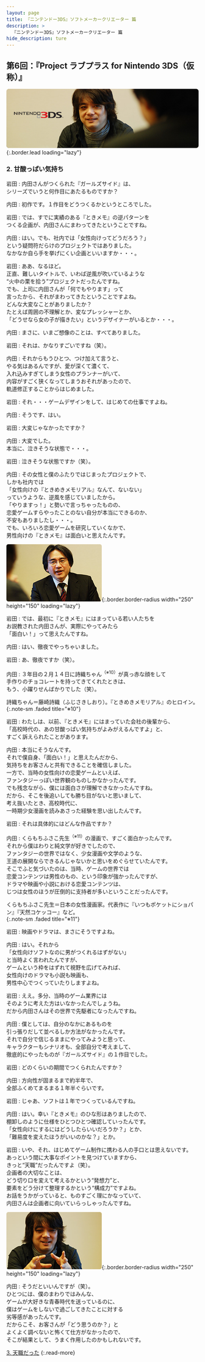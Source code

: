 ```yaml
---
layout: page
title: 『ニンテンドー3DS』ソフトメーカークリエーター 篇
description: >
  『ニンテンドー3DS』ソフトメーカークリエーター 篇
hide_description: ture
---
```


## 第6回：『Project ラブプラス for Nintendo 3DS（仮称）』

![](/interviews/jp/3ds/creators/vol1/img/mainvisual2.jpg){:.border.lead loading="lazy"}

### 2. 甘酸っぱい気持ち

岩田
: 内田さんがつくられた『ガールズサイド』は、<br>シリーズでいうと何作目にあたるものですか？

内田
: 初作です。１作目をどうつくるかというところでした。

岩田
: では、すでに実績のある『ときメモ』の逆パターンを<br>つくる企画が、内田さんにまわってきたということですね。

内田
: はい。でも、社内では「女性向けってどうだろう？」<br>という疑問符だらけのプロジェクトではありました。<br>なかなか自ら手を挙げにくい企画といいますか・・・。

岩田
: ああ、なるほど。<br>正直、難しいタイトルで、いわば逆風が吹いているような<br>“火中の栗を拾う”プロジェクトだったんですね。<br>でも、上司に内田さんが「何でもやります」って<br>言ったから、それがまわってきたということですよね。<br>どんな大変なことがありましたか？<br>たとえば周囲の不理解とか、変なプレッシャーとか、<br>「どうせなら女の子が描きたい」というデザイナーがいるとか・・・。

内田
: まさに、いまご想像のことは、すべてありました。

岩田
: それは、かなりすごいですね（笑）。

内田
: それからもうひとつ、つけ加えて言うと、<br>やる気はあるんですが、愛が深くて濃くて、<br>入れ込みすぎてしまう女性のプランナーがいて、<br>内容がすごく狭くなってしまうおそれがあったので、<br>軌道修正することからはじめました。

岩田
: それ・・・ゲームデザインをして、はじめての仕事ですよね。

内田
: そうです、はい。

岩田
: 大変じゃなかったですか？

内田
: 大変でした。<br>本当に、泣きそうな状態で・・・。

岩田
: 泣きそうな状態ですか（笑）。

内田
: その女性と僕のふたりではじまったプロジェクトで、<br>しかも社内では<br>「女性向けの『ときめきメモリアル』なんて、ないない」<br>っていうような、逆風を感じていましたから。<br>「やりますっ！」と勢いで言っちゃったものの、<br>恋愛ゲームすらやったことのない自分が本当にできるのか、<br>不安もありましたし・・・。<br>でも、いろいろ恋愛ゲームを研究していくなかで、<br>男性向けの『ときメモ』は面白いと思えたんです。

![](/interviews/jp/3ds/creators/vol1/img/photo4.jpg){:.border.border-radius width="250" height="150" loading="lazy"}

岩田
: では、最初に『ときメモ』にはまっている若い人たちを<br>お説教された内田さんが、実際にやってみたら<br>「面白い！」って思えたんですね。

内田
: はい、徹夜でやっちゃいました。

岩田
: あ、徹夜ですか（笑）。

内田
: ３年目の２月１４日に詩織ちゃん<sup>（※10）</sup>が真っ赤な顔をして<br>手作りのチョコレートを持ってきてくれたときは、<br>もう、小躍りせんばかりでした（笑）。

詩織ちゃん＝藤崎詩織（ふじさきしおり）。『ときめきメモリアル』のヒロイン。              
{:.note-sm .faded title="※10"}

岩田
: わたしは、以前、『ときメモ』にはまっていた会社の後輩から、<br>「高校時代の、あの甘酸っぱい気持ちがよみがえるんですよ」と、<br>すごく訴えられたことがあります。

内田
: 本当にそうなんです。<br>それで僕自身、「面白い！」と思えたんだから、<br>気持ちをお客さんと共有できることを確信しました。<br>一方で、当時の女性向けの恋愛ゲームといえば、<br>ファンタジーっぽい世界観のものしかなかったんです。<br>でも残念ながら、僕には面白さが理解できなかったんですね。<br>だから、そこを後追いしても勝ち目がないと思いまして、<br>考え抜いたとき、高校時代に、<br>一時期少女漫画を読みあさった経験を思い出したんです。

岩田
: それは具体的にはどんな作品ですか？

内田
: くらもちふさこ先生<sup>（※11）</sup>の漫画で、すごく面白かったんです。<br>それから僕はわりと純文学が好きでしたので、<br>ファンタジーの世界ではなく、少女漫画や文学のような、<br>王道の展開ならできるんじゃないかと思いをめぐらせていたんです。<br>そこでふと気づいたのは、当時、ゲームの世界では<br>恋愛コンテンツは男性のもの、という印象が強かったんですが、<br>ドラマや映画や小説における恋愛コンテンツは、<br>じつは女性のほうが圧倒的に支持者が多いということだったんです。

くらもちふさこ先生＝日本の女性漫画家。代表作に『いつもポケットにショパン』『天然コケッコー』など。              
{:.note-sm .faded title="※11"}

岩田
: 映画やドラマは、まさにそうですよね。

内田
: はい。それから<br>「女性向けソフトなのに男がつくれるはずがない」<br>と当時よく言われたんですが、<br>ゲームという枠をはずれて視野を広げてみれば、<br>女性向けのドラマも小説も映画も、<br>男性中心でつくっていたりしますよね。

岩田
: ええ。多分、当時のゲーム業界には<br>そのように考えた方はいなかったんでしょうね。<br>だから内田さんはその世界で先駆者になったんですね。

内田
: 僕としては、自分のなかにあるものを<br>引っ張りだして並べるしか方法がなかったんです。<br>それで自分で信じるままにやってみようと思って、<br>キャラクターもシナリオも、全部自分で考えまして、<br>徹底的にやったものが『ガールズサイド』の１作目でした。

岩田
: どのくらいの期間でつくられたんですか？

内田
: 方向性が固まるまで約半年で、<br>全部ふくめてまるまる１年半ぐらいです。

岩田
: じゃあ、ソフトは１年でつくっているんですね。

内田
: はい。幸い『ときメモ』のひな形はありましたので、<br>棚卸しのように仕様をひとつひとつ確認していったんです。<br>「女性向けにするにはどうしたらいいだろうか？」とか、<br>「難易度を変えたほうがいいのかな？」とか。

岩田
: いや、それ、はじめてゲーム制作に携わる人の手口とは思えないです。<br>あっという間に大事なポイントを見つけていますから、<br>きっと“天職”だったんですよ（笑）。<br>企画者の大切なことは、<br>どう切り口を変えて考えるかという“発想力”と、<br>要素をどう分けて整理するかという“構成力”ですよね。<br>お話をうかがっていると、ものすごく理にかなっていて、<br>内田さんは企画者に向いていらっしゃったんですね。

![](/interviews/jp/3ds/creators/vol1/img/photo5.jpg){:.border.border-radius width="250" height="150" loading="lazy"}

内田
: そうだといいんですが（笑）。<br>ひとつには、僕のまわりではみんな、<br>ゲームが大好きな青春時代を送っているのに、<br>僕はゲームをしないで過ごしてきたことに対する<br>劣等感があったんです。<br>だからこそ、お客さんが「どう思うのか？」と<br>よくよく調べないと怖くて仕方がなかったので、<br>そこが結果として、うまく作用したのかもしれないです。

[3. 天職だった](3.md)
{:.read-more}

